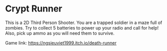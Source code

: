 # Crypt Runner
This is a 2D Third Person Shooter. You are a trapped soldier in a maze full of zombies. Try to collect 5 batteries to power up your radio and call for help! 
Also, pick up ammo as you will need them to survive.

Game link: https://ngsieuviet1999.itch.io/death-runner
